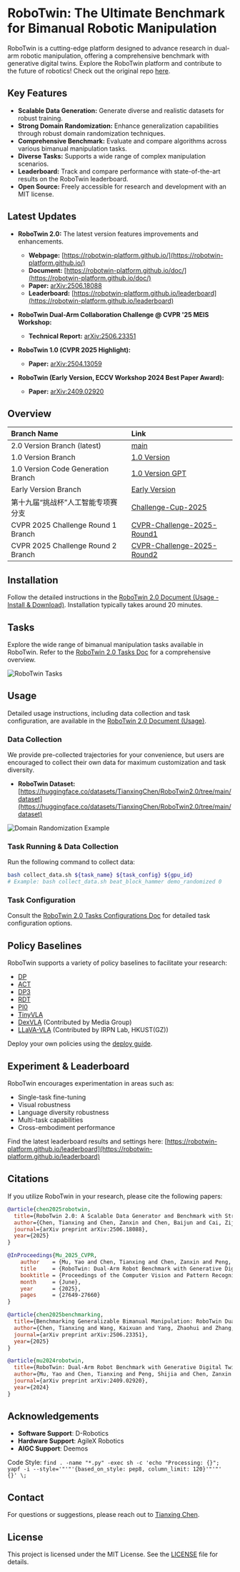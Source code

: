 # RoboTwin: The Ultimate Benchmark for Bimanual Robotic Manipulation

RoboTwin is a cutting-edge platform designed to advance research in dual-arm robotic manipulation, offering a comprehensive benchmark with generative digital twins.  Explore the RoboTwin platform and contribute to the future of robotics!  Check out the original repo [here](https://github.com/RoboTwin-Platform/RoboTwin).

## Key Features

*   **Scalable Data Generation:** Generate diverse and realistic datasets for robust training.
*   **Strong Domain Randomization:**  Enhance generalization capabilities through robust domain randomization techniques.
*   **Comprehensive Benchmark:** Evaluate and compare algorithms across various bimanual manipulation tasks.
*   **Diverse Tasks:**  Supports a wide range of complex manipulation scenarios.
*   **Leaderboard:** Track and compare performance with state-of-the-art results on the RoboTwin leaderboard.
*   **Open Source:**  Freely accessible for research and development with an MIT license.

## Latest Updates

*   **RoboTwin 2.0:** The latest version features improvements and enhancements.
    *   **Webpage:** [https://robotwin-platform.github.io/](https://robotwin-platform.github.io/)
    *   **Document:** [https://robotwin-platform.github.io/doc/](https://robotwin-platform.github.io/doc/)
    *   **Paper:** [arXiv:2506.18088](https://arxiv.org/abs/2506.18088)
    *   **Leaderboard:** [https://robotwin-platform.github.io/leaderboard](https://robotwin-platform.github.io/leaderboard)

*   **RoboTwin Dual-Arm Collaboration Challenge @ CVPR '25 MEIS Workshop:**
    *   **Technical Report:** [arXiv:2506.23351](https://arxiv.org/abs/2506.23351)

*   **RoboTwin 1.0 (CVPR 2025 Highlight):**
    *   **Paper:** [arXiv:2504.13059](https://arxiv.org/pdf/2504.13059)

*   **RoboTwin (Early Version, ECCV Workshop 2024 Best Paper Award):**
    *   **Paper:** [arXiv:2409.02920](https://arxiv.org/pdf/2409.02920)

## Overview

| Branch Name                                  | Link                                                                 |
| :------------------------------------------- | :------------------------------------------------------------------- |
| 2.0 Version Branch (latest)                  | [main](https://github.com/RoboTwin-Platform/RoboTwin/tree/main)         |
| 1.0 Version Branch                           | [1.0 Version](https://github.com/RoboTwin-Platform/RoboTwin/tree/RoboTwin-1.0) |
| 1.0 Version Code Generation Branch           | [1.0 Version GPT](https://github.com/RoboTwin-Platform/RoboTwin/tree/gpt) |
| Early Version Branch                         | [Early Version](https://github.com/RoboTwin-Platform/RoboTwin/tree/early_version) |
| 第十九届“挑战杯”人工智能专项赛分支                  | [Challenge-Cup-2025](https://github.com/RoboTwin-Platform/RoboTwin/tree/Challenge-Cup-2025) |
| CVPR 2025 Challenge Round 1 Branch           | [CVPR-Challenge-2025-Round1](https://github.com/RoboTwin-Platform/RoboTwin/tree/CVPR-Challenge-2025-Round1) |
| CVPR 2025 Challenge Round 2 Branch           | [CVPR-Challenge-2025-Round2](https://github.com/RoboTwin-Platform/RoboTwin/tree/CVPR-Challenge-2025-Round2) |

## Installation

Follow the detailed instructions in the [RoboTwin 2.0 Document (Usage - Install & Download)](https://robotwin-platform.github.io/doc/usage/robotwin-install.html). Installation typically takes around 20 minutes.

## Tasks

Explore the wide range of bimanual manipulation tasks available in RoboTwin.  Refer to the [RoboTwin 2.0 Tasks Doc](https://robotwin-platform.github.io/doc/tasks/index.html) for a comprehensive overview.

![RoboTwin Tasks](https://github.com/RoboTwin-Platform/RoboTwin/raw/main/assets/files/50_tasks.gif)

## Usage

Detailed usage instructions, including data collection and task configuration, are available in the [RoboTwin 2.0 Document (Usage)](https://robotwin-platform.github.io/doc/usage/index.html).

### Data Collection

We provide pre-collected trajectories for your convenience, but users are encouraged to collect their own data for maximum customization and task diversity.

*   **RoboTwin Dataset:** [https://huggingface.co/datasets/TianxingChen/RoboTwin2.0/tree/main/dataset](https://huggingface.co/datasets/TianxingChen/RoboTwin2.0/tree/main/dataset)

![Domain Randomization Example](https://github.com/RoboTwin-Platform/RoboTwin/raw/main/assets/files/domain_randomization.png)

### Task Running & Data Collection

Run the following command to collect data:

```bash
bash collect_data.sh ${task_name} ${task_config} ${gpu_id}
# Example: bash collect_data.sh beat_block_hammer demo_randomized 0
```

### Task Configuration

Consult the [RoboTwin 2.0 Tasks Configurations Doc](https://robotwin-platform.github.io/doc/usage/configurations.html) for detailed task configuration options.

## Policy Baselines

RoboTwin supports a variety of policy baselines to facilitate your research:

*   [DP](https://robotwin-platform.github.io/doc/usage/DP.html)
*   [ACT](https://robotwin-platform.github.io/doc/usage/ACT.html)
*   [DP3](https://robotwin-platform.github.io/doc/usage/DP3.html)
*   [RDT](https://robotwin-platform.github.io/doc/usage/RDT.html)
*   [PI0](https://robotwin-platform.github.io/doc/usage/Pi0.html)
*   [TinyVLA](https://robotwin-platform.github.io/doc/usage/TinyVLA.html)
*   [DexVLA](https://robotwin-platform.github.io/doc/usage/DexVLA.html) (Contributed by Media Group)
*   [LLaVA-VLA](https://robotwin-platform.github.io/doc/usage/LLaVA-VLA.html) (Contributed by IRPN Lab, HKUST(GZ))

Deploy your own policies using the [deploy guide](https://robotwin-platform.github.io/doc/usage/deploy-your-policy.html).

## Experiment & Leaderboard

RoboTwin encourages experimentation in areas such as:

*   Single-task fine-tuning
*   Visual robustness
*   Language diversity robustness
*   Multi-task capabilities
*   Cross-embodiment performance

Find the latest leaderboard results and settings here: [https://robotwin-platform.github.io/leaderboard](https://robotwin-platform.github.io/leaderboard)

## Citations

If you utilize RoboTwin in your research, please cite the following papers:

```bibtex
@article{chen2025robotwin,
  title={RoboTwin 2.0: A Scalable Data Generator and Benchmark with Strong Domain Randomization for Robust Bimanual Robotic Manipulation},
  author={Chen, Tianxing and Chen, Zanxin and Chen, Baijun and Cai, Zijian and Liu, Yibin and Liang, Qiwei and Li, Zixuan and Lin, Xianliang and Ge, Yiheng and Gu, Zhenyu and others},
  journal={arXiv preprint arXiv:2506.18088},
  year={2025}
}
```

```bibtex
@InProceedings{Mu_2025_CVPR,
    author    = {Mu, Yao and Chen, Tianxing and Chen, Zanxin and Peng, Shijia and Lan, Zhiqian and Gao, Zeyu and Liang, Zhixuan and Yu, Qiaojun and Zou, Yude and Xu, Mingkun and Lin, Lunkai and Xie, Zhiqiang and Ding, Mingyu and Luo, Ping},
    title     = {RoboTwin: Dual-Arm Robot Benchmark with Generative Digital Twins},
    booktitle = {Proceedings of the Computer Vision and Pattern Recognition Conference (CVPR)},
    month     = {June},
    year      = {2025},
    pages     = {27649-27660}
}
```

```bibtex
@article{chen2025benchmarking,
  title={Benchmarking Generalizable Bimanual Manipulation: RoboTwin Dual-Arm Collaboration Challenge at CVPR 2025 MEIS Workshop},
  author={Chen, Tianxing and Wang, Kaixuan and Yang, Zhaohui and Zhang, Yuhao and Chen, Zanxin and Chen, Baijun and Dong, Wanxi and Liu, Ziyuan and Chen, Dong and Yang, Tianshuo and others},
  journal={arXiv preprint arXiv:2506.23351},
  year={2025}
}
```

```bibtex
@article{mu2024robotwin,
  title={RoboTwin: Dual-Arm Robot Benchmark with Generative Digital Twins (early version)},
  author={Mu, Yao and Chen, Tianxing and Peng, Shijia and Chen, Zanxin and Gao, Zeyu and Zou, Yude and Lin, Lunkai and Xie, Zhiqiang and Luo, Ping},
  journal={arXiv preprint arXiv:2409.02920},
  year={2024}
}
```

## Acknowledgements

*   **Software Support**: D-Robotics
*   **Hardware Support**: AgileX Robotics
*   **AIGC Support**: Deemos

Code Style: `find . -name "*.py" -exec sh -c 'echo "Processing: {}"; yapf -i --style='"'"'{based_on_style: pep8, column_limit: 120}'"'"' {}' \;`

## Contact

For questions or suggestions, please reach out to [Tianxing Chen](https://tianxingchen.github.io).

## License

This project is licensed under the MIT License. See the [LICENSE](./LICENSE) file for details.